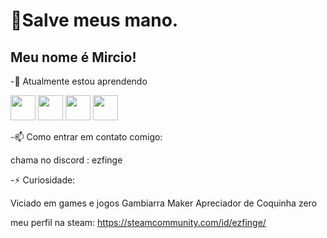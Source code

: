 
# 👋Salve meus mano.
## Meu nome é Mircio!


-🌱 Atualmente estou aprendendo

<img src="https://cdn.jsdelivr.net/gh/devicons/devicon@latest/icons/python/python-original.svg" width="40" height="40"/> <img src="https://cdn.jsdelivr.net/gh/devicons/devicon@latest/icons/javascript/javascript-original.svg" width="40" height="40" />  <img src="https://cdn.jsdelivr.net/gh/devicons/devicon@latest/icons/html5/html5-original.svg" width="40" height="40"/>  <img src="https://cdn.jsdelivr.net/gh/devicons/devicon@latest/icons/css3/css3-original.svg" width="40" height="40"/>

-📫 Como entrar em contato comigo: 

chama no discord : ezfinge

-⚡ Curiosidade:

Viciado em games e jogos 
Gambiarra Maker
Apreciador de Coquinha zero

meu perfil na steam: 
      https://steamcommunity.com/id/ezfinge/
